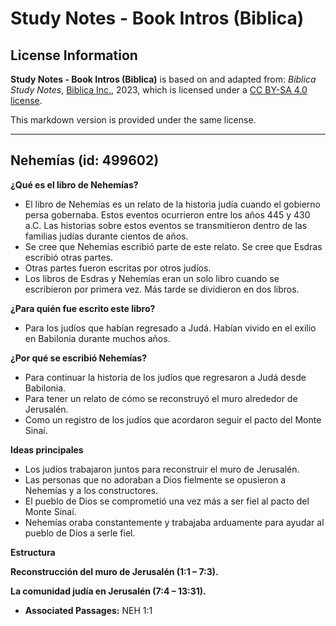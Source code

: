 # Study Notes - Book Intros (Biblica)

## License Information

**Study Notes - Book Intros (Biblica)** is based on and adapted from: _Biblica Study Notes_, [Biblica Inc.](https://www.biblica.com/), 2023, which is licensed under a [CC BY-SA 4.0 license](https://creativecommons.org/licenses/by-sa/4.0/legalcode.en).

This markdown version is provided under the same license.



--------------------------------

## Nehemías (id: 499602)

**¿Qué es el libro de Nehemías?**

* El libro de Nehemías es un relato de la historia judía cuando el gobierno persa gobernaba. Estos eventos ocurrieron entre los años 445 y 430 a.C. Las historias sobre estos eventos se transmitieron dentro de las familias judías durante cientos de años.
* Se cree que Nehemías escribió parte de este relato. Se cree que Esdras escribió otras partes.
* Otras partes fueron escritas por otros judíos.
* Los libros de Esdras y Nehemías eran un solo libro cuando se escribieron por primera vez. Más tarde se dividieron en dos libros.

**¿Para quién fue escrito este libro?**

* Para los judíos que habían regresado a Judá. Habían vivido en el exilio en Babilonia durante muchos años.

**¿Por qué se escribió Nehemías?**

* Para continuar la historia de los judíos que regresaron a Judá desde Babilonia.
* Para tener un relato de cómo se reconstruyó el muro alrededor de Jerusalén.
* Como un registro de los judíos que acordaron seguir el pacto del Monte Sinaí.

**Ideas principales**

* Los judíos trabajaron juntos para reconstruir el muro de Jerusalén.
* Las personas que no adoraban a Dios fielmente se opusieron a Nehemías y a los constructores.
* El pueblo de Dios se comprometió una vez más a ser fiel al pacto del Monte Sinaí.
* Nehemías oraba constantemente y trabajaba arduamente para ayudar al pueblo de Dios a serle fiel.

**Estructura**

**Reconstrucción del muro de Jerusalén (1:1 – 7:3\).**

**La comunidad judía en Jerusalén (7:4 – 13:31\).**

* **Associated Passages:** NEH 1:1

